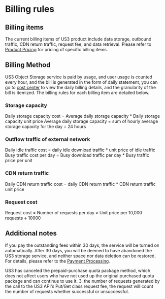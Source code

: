 
# Billing rules

## Billing items

The current billing items of US3 product include data storage, outbound traffic, CDN return traffic, request fee, and data retrieval.
Please refer to [Product Pricing](/ufile/bill/billing) for pricing of specific billing items.

## Billing Method

US3 Object Storage service is paid by usage, and user usage is counted every hour, and the bill is generated in the form of daily statement, you can go to [cost center](https://accountv2.ucloud.cn/costcenter) to view the daily billing details, and the granularity of the bill is itemized.
The billing rules for each billing item are detailed below.

### Storage capacity

Daily storage capacity cost = Average daily storage capacity \* Daily storage capacity unit price
Average daily storage capacity = sum of hourly average storage capacity for the day ÷ 24 hours

### Outflow traffic of external network

Daily idle traffic cost = daily idle download traffic \* unit price of idle traffic
Busy traffic cost per day = Busy download traffic per day \* Busy traffic price per unit

### CDN return traffic

Daily CDN return traffic cost = daily CDN return traffic \* CDN return traffic unit price

### Request cost

Request cost = Number of requests per day × Unit price per 10,000 requests ÷ 10000

## Additional notes

If you pay the outstanding fees within 30 days, the service will be turned on automatically. After 30 days, you will be deemed to have abandoned the US3 storage service, and neither space nor data deletion can be restored. For details, please refer to the [Payment Processing](/ufile/bill/arrears).

US3 has canceled the prepaid-purchase quota package method, which does not affect users who have not used up the original purchased quota package and can continue to use it.
3. the number of requests generated by the call to the US3 API's Put/Get class request fee, the request will count the number of requests whether successful or unsuccessful.
